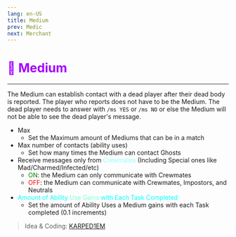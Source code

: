 ```yaml
---
lang: en-US
title: Medium
prev: Medic
next: Merchant
---
```


# <font color=#a200ff>👻 <b>Medium</b></font> <Badge text="Support" type="tip" vertical="middle"/>
---

The Medium can establish contact with a dead player after their dead body is reported. The player who reports does not have to be the Medium. The dead player needs to answer with `/ms YES` or `/ms NO` or else the Medium will not be able to see the dead player's message.
* Max
  * Set the Maximum amount of Mediums that can be in a match
* Max number of contacts (ability uses)
  * Set how many times the Medium can contact Ghosts
* Receive messages only from <font color=#8cffff>Crewmates</font> (Including Special ones like Mad/Charmed/Infected/etc)
  * <font color=green>ON</font>: the Medium can only communicate with Crewmates
  * <font color=red>OFF</font>: the Medium can communicate with Crewmates, Impostors, and Neutrals
* <font color=#00ffff>Amount of Ability</font> <font color=#7fffd2>Use Gains</font> <font color=#00ffff>with Each Task Completed</font>
  * Set the amount of Ability Uses a Medium gains with each Task completed (0.1 increments)

> Idea & Coding: [KARPED1EM](https://github.com/KARPED1EM)